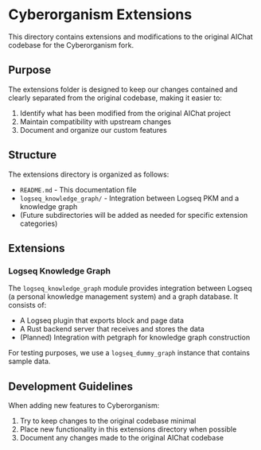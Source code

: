# Cyberorganism Extensions

This directory contains extensions and modifications to the original AIChat codebase for the Cyberorganism fork.

## Purpose

The extensions folder is designed to keep our changes contained and clearly separated from the original codebase, making it easier to:

1. Identify what has been modified from the original AIChat project
2. Maintain compatibility with upstream changes
3. Document and organize our custom features

## Structure

The extensions directory is organized as follows:

- `README.md` - This documentation file
- `logseq_knowledge_graph/` - Integration between Logseq PKM and a knowledge graph
- (Future subdirectories will be added as needed for specific extension categories)

## Extensions

### Logseq Knowledge Graph

The `logseq_knowledge_graph` module provides integration between Logseq (a personal knowledge management system) and a graph database. It consists of:

- A Logseq plugin that exports block and page data
- A Rust backend server that receives and stores the data
- (Planned) Integration with petgraph for knowledge graph construction

For testing purposes, we use a `logseq_dummy_graph` instance that contains sample data.

## Development Guidelines

When adding new features to Cyberorganism:

1. Try to keep changes to the original codebase minimal
2. Place new functionality in this extensions directory when possible
3. Document any changes made to the original AIChat codebase
